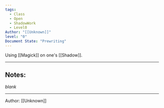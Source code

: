 ```yaml
---
tags:
  - Class
  - Open
  - ShadowWork
  - Level0
Author: "[[Unknown]]"
level: "0"
Document State: "Prewriting"
---
```

Using [[Magick]] on one's [[Shadow]].
- - -
## Notes:
_blank_
- - - 
Author: [[Unknown]]
